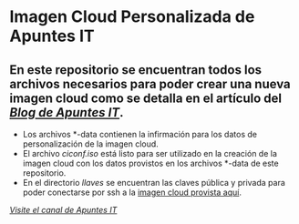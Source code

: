 # Imagen Cloud Personalizada de Apuntes IT

## En este repositorio se encuentran todos los archivos necesarios para poder crear una nueva imagen cloud como se detalla en el artículo del [*Blog de Apuntes IT*](https://www.apuntesit.tk/tutoriales/crear-y-utilizar-imagenes-cloud-ubuntu-minimal-en-virtualbox/).

* Los archivos *-data contienen la infirmación para los datos de personalización de la imagen cloud.
* El archivo _ciconf.iso_ está listo para ser utilizado en la creación de la imagen cloud con los datos provistos en los archivos *-data de este repositorio.
* En el directorio _llaves_ se encuentran las claves pública y privada para poder conectarse por ssh a la [imagen cloud provista aquí](https://github.com/dcalbo/imagen-cloud-personalizada/releases).

[*Visite el canal de Apuntes IT*](https://www.youtube.com/c/apuntesit?sub_confirmation=1)
